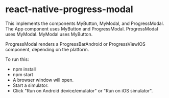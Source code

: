 # react-native-progress-modal

This implements the components MyButton, MyModal, and ProgressModal.
The App component uses MyButton and ProgressModal.
ProgressModal uses MyModal.
MyModal uses MyButton.

ProgressModal renders a ProgressBarAndroid or ProgressViewIOS component,
depending on the platform.

To run this:

- npm install
- npm start
- A browser window will open.
- Start a simulator.
- Click "Run on Android device/emulator" or "Run on iOS simulator".
